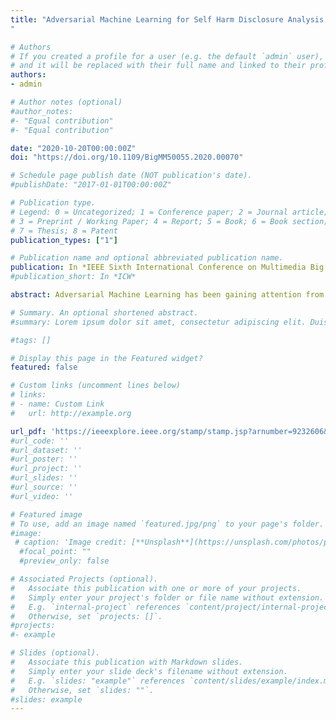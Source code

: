 ```yaml
---
title: "Adversarial Machine Learning for Self Harm Disclosure Analysis (Workshop Paper)
"

# Authors
# If you created a profile for a user (e.g. the default `admin` user), write the username (folder name) here 
# and it will be replaced with their full name and linked to their profile.
authors:
- admin

# Author notes (optional)
#author_notes:
#- "Equal contribution"
#- "Equal contribution"

date: "2020-10-20T00:00:00Z"
doi: "https://doi.org/10.1109/BigMM50055.2020.00070"

# Schedule page publish date (NOT publication's date).
#publishDate: "2017-01-01T00:00:00Z"

# Publication type.
# Legend: 0 = Uncategorized; 1 = Conference paper; 2 = Journal article;
# 3 = Preprint / Working Paper; 4 = Report; 5 = Book; 6 = Book section;
# 7 = Thesis; 8 = Patent
publication_types: ["1"]

# Publication name and optional abbreviated publication name.
publication: In *IEEE Sixth International Conference on Multimedia Big Data (BigMM)*
#publication_short: In *ICW*

abstract: Adversarial Machine Learning has been gaining attention from the NLP community due to low interpretability and low robustness of the current state-of-the-art systems. In this work, we study the effect of various adversarial attacks for detection of suicidal intent in social media setting. Suicide Ideation is a sensitive issue and is a leading cause of death. We show how various models are rendered useless after attacks and perform adversarial training using the most ideal attacks to improve their robustness. We also conduct several experiments with the attacks to study their effect and propose an approach for adversarial training using Generative Adversarial Networks.

# Summary. An optional shortened abstract.
#summary: Lorem ipsum dolor sit amet, consectetur adipiscing elit. Duis posuere tellus ac convallis placerat. Proin tincidunt magna sed ex sollicitudin condimentum.

#tags: []

# Display this page in the Featured widget?
featured: false

# Custom links (uncomment lines below)
# links:
# - name: Custom Link
#   url: http://example.org

url_pdf: 'https://ieeexplore.ieee.org/stamp/stamp.jsp?arnumber=9232606&casa_token=o8vSX1bHocYAAAAA:9486mHEOP0_chLByrXCgMLBnvl-wzGoIvJbppIr3dBRsQJOqe1Z8zXrL9eopX_qG-wRHDCjoPr7Ljw&tag=1'
#url_code: ''
#url_dataset: ''
#url_poster: ''
#url_project: ''
#url_slides: ''
#url_source: ''
#url_video: ''

# Featured image
# To use, add an image named `featured.jpg/png` to your page's folder. 
#image:
 # caption: 'Image credit: [**Unsplash**](https://unsplash.com/photos/pLCdAaMFLTE)'
  #focal_point: ""
  #preview_only: false

# Associated Projects (optional).
#   Associate this publication with one or more of your projects.
#   Simply enter your project's folder or file name without extension.
#   E.g. `internal-project` references `content/project/internal-project/index.md`.
#   Otherwise, set `projects: []`.
#projects:
#- example

# Slides (optional).
#   Associate this publication with Markdown slides.
#   Simply enter your slide deck's filename without extension.
#   E.g. `slides: "example"` references `content/slides/example/index.md`.
#   Otherwise, set `slides: ""`.
#slides: example
---
```



